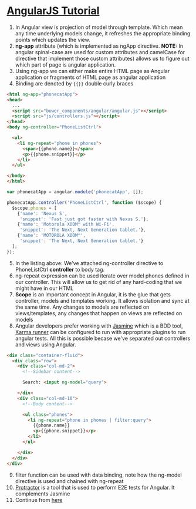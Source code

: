 
[AngularJS Tutorial](https://docs.angularjs.org/tutorial)
====================

1. In Angular view is projection of model through template. Which mean any time underlying models change, it refreshes the appropriate binding points which updates the view.
2. **ng-app** attribute (which is implemented as ngApp directive. **NOTE:** In angular spinal-case are used for custom attributes and camelCase for directive that implement those custom attributes) allows us to figure out which part of page is angular application.
3. Using ng-app we can either make entire HTML page as Angular application or fragments of HTML page as angular application
4. Binding are denoted by `{{}}` double curly braces


```html
<html ng-app="phonecatApp">
<head>
  ...
  <script src="bower_components/angular/angular.js"></script>
  <script src="js/controllers.js"></script>
</head>
<body ng-controller="PhoneListCtrl">

  <ul>
    <li ng-repeat="phone in phones">
      <span>{{phone.name}}</span>
      <p>{{phone.snippet}}</p>
    </li>
  </ul>

</body>
</html>
```

```javascript
var phonecatApp = angular.module('phonecatApp', []);

phonecatApp.controller('PhoneListCtrl', function ($scope) {
  $scope.phones = [
    {'name': 'Nexus S',
     'snippet': 'Fast just got faster with Nexus S.'},
    {'name': 'Motorola XOOM™ with Wi-Fi',
     'snippet': 'The Next, Next Generation tablet.'},
    {'name': 'MOTOROLA XOOM™',
     'snippet': 'The Next, Next Generation tablet.'}
  ];
});
```
5. In the listing above: We've attached ng-controller directive to PhoneListCtrl **controller** to body tag. 
6. ng-repeat expression can be used iterate over model phones defined in our controller. This will allow us to get rid of any hard-coding that we might have in our HTML
7. **Scope** is an important concept in Angular, it is the glue that gets controller, models and templates working. It allows isolation and sync at the same time. Any changes to models are reflected on views/templates, any changes that happen on views are reflected on models
8. Angular developers prefer working with [Jasmine](http://jasmine.github.io/) which is a BDD tool, [Karma runner](http://karma-runner.github.io/0.13/index.html) can be configured to run with appropriate plugins to run angular tests. All this is possible becase we've separated out controllers and views using Angular.

```html
<div class="container-fluid">
  <div class="row">
    <div class="col-md-2">
      <!--Sidebar content-->

      Search: <input ng-model="query">

    </div>
    <div class="col-md-10">
      <!--Body content-->

      <ul class="phones">
        <li ng-repeat="phone in phones | filter:query">
          {{phone.name}}
          <p>{{phone.snippet}}</p>
        </li>
      </ul>

    </div>
  </div>
</div>
```
9. filter function can be used with data binding, note how the ng-model directive is used and chained with ng-repeat
10. [Protractor](https://github.com/angular/protractor) is a tool that is used to perform E2E tests for Angular. It complements Jasmine
11. Continue from [here](https://docs.angularjs.org/tutorial/step_04)